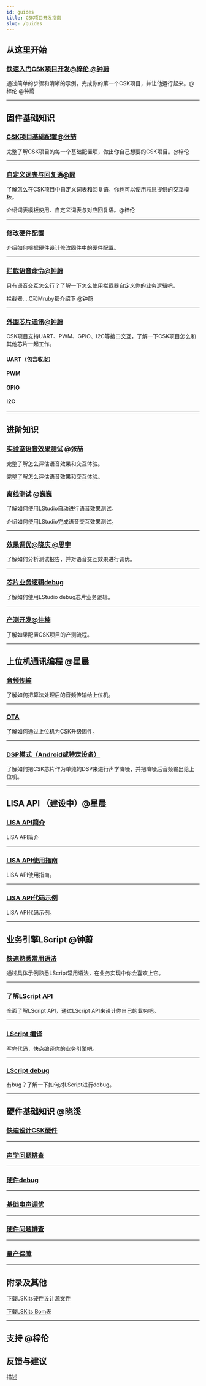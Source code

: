 ```yaml
---
id: guides
title: CSK项目开发指南
slug: /guides
---
```


## 从这里开始
### [快速入门CSK项目开发@梓伦 @钟蔚](http://localhost:3000/getting_start)


通过简单的步骤和清晰的示例，完成你的第一个CSK项目，并让他运行起来。@梓伦 @钟蔚

--------

## 固件基础知识

### [CSK项目基础配置@张喆](www)

完整了解CSK项目的每一个基础配置项，做出你自己想要的CSK项目。@梓伦

--------

### [自定义词表与回复语@囧](www)


了解怎么在CSK项目中自定义词表和回复语，你也可以使用聆思提供的交互模板。

介绍词表模板使用、自定义词表与对应回复语。@梓伦


--------
### [修改硬件配置](www)

介绍如何根据硬件设计修改固件中的硬件配置。

--------


### [拦截语音命令@钟蔚](www)

只有语音交互怎么行？了解一下怎么使用拦截器自定义你的业务逻辑吧。

拦截器....C和Mruby都介绍下 @钟蔚

--------

### [外围芯片通讯@钟蔚](www)

CSK项目支持UART、PWM、GPIO、I2C等接口交互，了解一下CSK项目怎么和其他芯片一起工作。

#### UART（包含收发）
#### PWM
#### GPIO
#### I2C

--------

## 进阶知识

### [实验室语音效果测试](www) @张喆


完整了解怎么评估语音效果和交互体验。

完整了解怎么评估语音效果和交互体验。


### [离线测试](www) @巍巍

了解如何使用LStudio自动进行语音效果测试。


介绍如何使用LStudio完成语音交互效果测试。


-----------------


### [效果调优@晓庆 @思宇](www) 

了解如何分析测试报告，并对语音交互效果进行调优。

--------

### [芯片业务逻辑debug](www)

了解如何使用LStudio debug芯片业务逻辑。

--------


### [产测开发@佳楠](www) 

了解如果配置CSK项目的产测流程。

--------

## 上位机通讯编程 @星晨

### [音频传输](www)

了解如何把算法处理后的音频传输给上位机。

-------------------

### [OTA](www)

了解如何通过上位机为CSK升级固件。

-------------------

### [DSP模式（Android或特定设备）](www)

了解如何把CSK芯片作为单纯的DSP来进行声学降噪，并把降噪后音频输出给上位机。



--------

## LISA API （建设中）@星晨

### [LISA API简介](www)

LISA API简介

--------

### [LISA API使用指南](http://localhost:3000/lisa_guide)

LISA API使用指南。


--------

### [LISA API代码示例](www)

LISA API代码示例。

--------

## 业务引擎LScript @钟蔚

### [快速熟悉常用语法](www)

通过具体示例熟悉LScript常用语法，在业务实现中你会喜欢上它。

-------------------

### [了解LScript API](www)

全面了解LScript API，通过LScript API来设计你自己的业务吧。

-------------------

### [LScript 编译](www)

写完代码，快点编译你的业务引擎吧。

--------

### [LScript debug](www)

有bug？了解一下如何对LScript进行debug。

-------------------
## 硬件基础知识 @晓溪

### [快速设计CSK硬件](www)

------------------------

### [声学问题排查](www)

-------------------

### [硬件debug](www)

---------------------

### [基础电声调优](www)

---------------------

### [硬件问题排查](www)

----------------------

### [量产保障](www)

---------------------

## 附录及其他

[下载LSKits硬件设计源文件](www)

[下载LSKits Bom表](www)

--------
## 支持 @梓伦

## 反馈与建议

描述